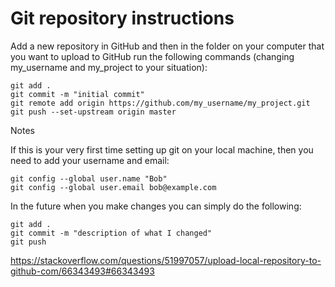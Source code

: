 # Git repository instructions

Add a new repository in GitHub and then in the folder on your computer that you want to upload to GitHub run the following commands (changing my_username and my_project to your situation):

```git init
git add .
git commit -m "initial commit"
git remote add origin https://github.com/my_username/my_project.git
git push --set-upstream origin master
```
Notes

If this is your very first time setting up git on your local machine, then you need to add your username and email:
```
git config --global user.name "Bob"
git config --global user.email bob@example.com
```
In the future when you make changes you can simply do the following:
```
git add .
git commit -m "description of what I changed"
git push
```
https://stackoverflow.com/questions/51997057/upload-local-repository-to-github-com/66343493#66343493

